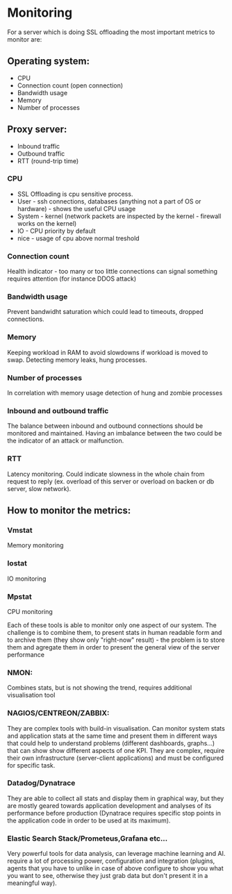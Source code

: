 # Monitoring

For a server which is doing SSL offloading the most important metrics to monitor are:

## Operating system:

- CPU 
- Connection count (open connection)
- Bandwidth usage
- Memory
- Number of processes

## Proxy server:

- Inbound traffic
- Outbound traffic
- RTT (round-trip time) 

### CPU

- SSL Offloading is cpu sensitive process.
- User - ssh connections, databases (anything not a part of OS or hardware) - shows the useful CPU usage
- System - kernel (network packets are inspected by the kernel - firewall works on the kernel)
- IO - CPU priority by default
- nice - usage of cpu above normal treshold

### Connection count

Health indicator - too many or too little connections can signal something requires attention (for instance DDOS attack)

### Bandwidth usage

Prevent bandwidht saturation which could lead to timeouts, dropped connections.

### Memory

Keeping workload in RAM to avoid slowdowns if workload is moved to swap. Detecting memory leaks, hung processes.

### Number of processes

In correlation with memory usage detection of hung and zombie processes

### Inbound and outbound traffic

The balance between inbound and outbound connections should be monitored and maintained. Having an imbalance between the two could be the indicator of an attack or malfunction. 

### RTT

Latency monitoring. Could indicate slowness in the whole chain from request to reply (ex. overload of this server or overload on backen or db server, slow network).


## How to monitor the metrics:

### Vmstat
Memory monitoring
### Iostat
IO monitoring
### Mpstat
CPU monitoring

Each of these tools is able to monitor only one aspect of our system. The challenge is to combine them, to present stats in human readable form and to archive them (they show only "right-now" result) - the problem is to store them and agregate them in order to present the general view of the server performance

### NMON:

Combines stats, but is not showing the trend, requires additional visualisation tool

### NAGIOS/CENTREON/ZABBIX:

They are complex tools with build-in visualisation. Can monitor system stats and application stats at the same time and present them in different ways that could help to understand problems (different dashboards, graphs...) that can show show different aspects of one KPI. They are complex, require their own infrastructure (server-client applications) and must be configured for specific task. 

### Datadog/Dynatrace

They are able to collect all stats and display them in graphical way, but they are mostly geared towards application development and analyses of its performance before production (Dynatrace requires specific stop points in the application code in order to be used at its maximum).

### Elastic Search Stack/Prometeus,Grafana etc...

Very powerful tools for data analysis, can leverage machine learning and AI. require a lot of processing power, configuration and integration (plugins, agents that you have to unlike in case of above configure to show you what you want to see, otherwise they just grab data but don't present it in a meaningful way).